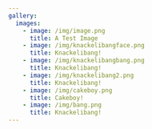 ```yaml
---
gallery:
  images:
    - image: /img/image.png
      title: A Test Image
    - image: /img/knackelibangface.png
      title: Knackelibang!
    - image: /img/knackelibangbang.png
      title: Knackelibang!
    - image: /img/knackelibang2.png
      title: Knackelibang!
    - image: /img/cakeboy.png
      title: Cakeboy!
    - image: /img/bang.png
      title: Knackelibang!
---
```


